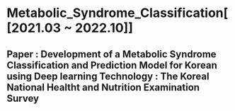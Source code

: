 # Metabolic_Syndrome_Classification[[2021.03 ~ 2022.10]]


## Paper : Development of a Metabolic Syndrome Classification and Prediction Model for Korean using Deep learning Technology : The Koreal National Healtht and Nutrition Examination Survey 
